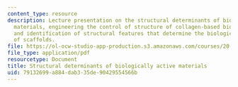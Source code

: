 ```yaml
---
content_type: resource
description: Lecture presentation on the structural determinants of biologically active
  materials, engineering the control of structure of collagen-based biomaterials,
  and identification of structural features that determine the biological activity
  of scaffolds.
file: https://ol-ocw-studio-app-production.s3.amazonaws.com/courses/20-441j-biomaterials-tissue-interactions-fall-2009/79132699a884dab335de90429554566b_MIT20_441JF09_lec10_iy.pdf
file_type: application/pdf
resourcetype: Document
title: Structural determinants of biologically active materials
uid: 79132699-a884-dab3-35de-90429554566b
---
```

